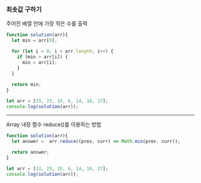 <h3>최솟값 구하기</h3>
<p>주어진 배열 안에 가장 작은 수를 출력</p>

```js
function solution(arr){         
  let min = arr[0];

  for (let i = 0; i < arr.length; i++) {
    if (min > arr[i]) {
      min = arr[i];
    }
  }
  
  return min;
}

let arr = [33, 23, 15, 6, 14, 16, 27];
console.log(solution(arr));
```

---------------------------------------------
<p>Array 내장 함수 reduce()를 이용하는 방법<p>

```js
function solution(arr){         
  let answer =  arr.reduce((prev, curr) => Math.min(prev, curr));
  
  return answer;
}

let arr = [33, 23, 15, 6, 14, 16, 27];
console.log(solution(arr));
```